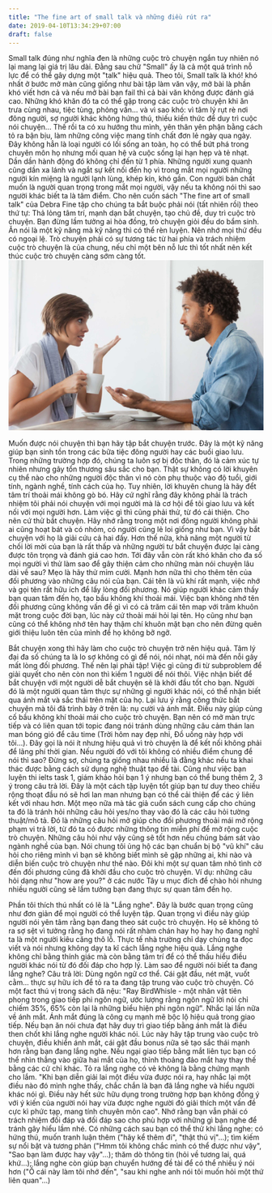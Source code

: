 ```yaml
---
title: "The fine art of small talk và những điều rút ra"
date: 2019-04-10T13:34:29+07:00
draft: false
---
```

  
Small talk đúng như nghĩa đen là những cuộc trò chuyện ngắn tuy nhiên nó lại mang lại giá trị lâu dài. Đằng sau chữ "Small" ấy là cả một quá trình nỗ lực để có thể gây dựng một "talk" hiệu quả. Theo tôi, Small talk là khó! khó nhất ở bước mở màn cũng giống như bài tập làm văn vậy, mở bài là phần khó viết hơn cả và nếu mở bài bạn fail thì cả bài văn không được đánh giá cao. Những khó khăn đó ta có thể gặp trong các cuộc trò chuyện khi ăn trưa cùng nhau, tiệc tùng, phỏng vấn... và vì sao khó: vì tâm lý rụt rè nơi đông người, sợ người khác không hứng thú, thiếu kiến thức để duy trì cuộc nói chuyện... Thế rồi ta có xu hướng thu mình, yên thân yên phận bằng cách tỏ ra bận bịu, làm những công việc mang tính chất đơn lẻ ngày qua ngày. Đây không hẳn là loại người có lối sống an toàn, họ có thể bứt phá trong chuyên môn họ nhưng mối quan hệ và cuộc sống lại hạn hẹp và tẻ nhạt. Dần dần hành động đó không chỉ đến từ 1 phía. Những người xung quanh cũng dần xa lánh và ngắt sự kết nối đến họ vì trong mắt mọi người những người kín miệng là người lạnh lùng, khép kín, khó gần. Con người bản chất muốn là người quan trọng trong mắt mọi người, vậy nếu ta không nói thì sao người khác biết ta là tâm điểm. Cho nên cuốn sách "The fine art of small talk" của Debra Fine tập cho chúng ta bắt buộc phải nói (tất nhiên rồi) theo thứ tự: Thả lỏng tâm trí, mạnh dạn bắt chuyện, tạo chủ đề, duy trì cuộc trò chuyện. Bạn đừng lầm tưởng ai hòa đồng, trò chuyện giỏi đều do bẩm sinh. Ăn nói là một kỹ năng mà kỹ năng thì có thể rèn luyện. Nên nhớ mọi thứ đều có ngoại lệ. Trò chuyện phải có sự tương tác từ hai phía và trách nhiệm cuộc trò chuyện là của chung, nếu chỉ một bên nỗ lưc thì tốt nhất nên kết thúc cuộc trò chuyện càng sớm càng tốt.  
!['sadsadas'](conversation.jpg)

Muốn được nói chuyện thì bạn hãy tập bắt chuyện trước. Đây là một kỹ năng giúp bạn sinh tồn trong các bữa tiệc đông người hay các buổi giao lưu. Trong những trường hợp đó, chúng ta luôn sợ bị độc thân, đó là cảm xúc tự nhiên nhưng gây tổn thương sâu sắc cho bạn. Thật sự không có lời khuyên cụ thể nào cho những người độc thân vì nó còn phụ thuộc vào độ tuổi, giới tính, ngành nghề, tính cách của họ. Tuy nhiên, lời khuyên chung là hãy đểt tâm trí thoải mái không gò bó. Hãy cứ nghĩ rằng đây không phải là trách nhiệm tôi phải nói chuyện với mọi người mà là cơ hội để tôi giao lưu và kết nối với mọi người hơn. Làm việc gì thì cũng phải thử, từ đó cải thiện. Cho nên cứ thử bắt chuyện. Hãy nhớ rằng trong một nơi đông người không phải ai cũng hoạt bát và có nhóm, có người cũng lẻ loi giống như bạn. Vì vậy bắt chuyện với họ là giải  cứu cả hai đấy. Hơn thế nữa, khả năng một người từ chối lời mời của bạn là rất thấp và những người tư bắt chuyện được lại càng được tôn trọng và đánh giá cao hơn. Tới đây vẫn còn rất khó khăn cho đa số mọi người vì thử làm sao để gây thiện cảm cho những màn nói chuyện lâu dài về sau? Mẹo là hãy thử mỉm cười. Mạnh hơn nữa thì cho thêm tên của đối phương vào những câu nói của bạn. Cái tên là vũ khí rất mạnh, việc nhớ và gọi tên rất hữu ích để lấy lòng đối phương. Nó giúp người khác cảm thấy bạn quan tâm đến họ, tạo bầu không khí thoải mái. Việc bạn không nhớ tên đối phương cũng không vấn đề gì vì có cả trăm cái tên map với trăm khuôn mặt trong cuộc đời bạn, lúc này cứ thoải mái hỏi lại tên. Họ cũng như bạn cũng có thể không nhớ tên hay thậm chí khuôn mặt bạn cho nên đừng quên giới thiệu luôn tên của mình để họ không bỡ ngỡ.  

Bắt chuyện xong thì hãy làm cho cuộc trò chuyện trở nên hiệu quả. Tâm lý đại đa số  chúng ta là lo sợ không có gì để nói, nói nhạt, nói mà đến nỗi gây mất lòng đối phương. Thế nên lại phải tập! Việc gì cũng đi từ subproblem để giải quyết cho nên còn non thì kiếm 1 người để nói thôi. Việc nhận biết để bắt chuyện với một người dễ bắt chuyện sẽ là khởi đầu tốt cho bạn. Người đó là một người quan tâm thực sự những gì người khác nói, có thể nhận biết qua ánh mắt và sắc thái trên mặt của họ. Lại lưu ý rằng công thức bắt chuyện mà tôi đã trình bày ở trên là: nụ cười và ánh mắt. Điều này giúp củng cố bầu không khí thoải mái cho cuộc trò chuyện. Bạn nên có mở màn trực tiếp và có liên quan tới topic đang nói tránh dùng những câu cảm thán lan man bóng gió để câu time (Trời hôm nay đẹp nhỉ, Đồ uống này hợp với tôi...). Đây gọi là nói ít nhưng hiệu quả vì trò chuyện là để kết nối không phải để lãng phí thời gian. Nếu người đó với tôi không có nhiều điểm chung để nói thì sao? Đừng sợ, chúng ta giống nhau nhiều là đằng khác nếu ta khai thác được bằng cách sử dụng nghệ thuật tạo đề tài.  Cũng như việc bạn luyện thi ielts task 1, giám khảo hỏi bạn 1 ý nhưng bạn có thể bung thêm 2, 3 ý trong câu trả lời. Đây là một cách tập luyện tốt giúp bạn tư duy theo chiều rộng thoạt đầu nó sẽ hơi lan man nhưng bạn có thể cải thiện để các ý liên kết với nhau hơn. Một mẹo nữa mà tác giả cuốn sách cung cấp cho chúng ta đó là tránh hỏi những câu hỏi yes/no thay vào đó là các câu hỏi tường thuật/mô tả. Đó là những câu hỏi mở giúp cho đối phương thoải mái mở rộng phạm vi trả lời, từ đó ta có được những thông tin miễn phí để mở rộng cuộc trò chuyện. Những câu hỏi như vậy cũng sẽ tốt hơn nếu chúng bám sát vào ngành nghề của bạn. Nói chung tôi ủng hộ các bạn chuẩn bị bộ "vũ khí" câu hỏi cho riêng mình vì bạn sẽ không biết mình sẽ gặp những ai, khi nào và diễn biến cuộc trò chuyện như thế nào. Đôi khi một sự quan tâm nhỏ tình cờ đến đối phương cũng đã khởi đầu cho cuộc trò chuyện. Ví dụ: những câu hỏi dạng như "how are you?" ở các nước Tây  u mục đích để chào hỏi nhưng nhiều người cũng sẽ lầm tưởng bạn đang thực sự quan tâm đến họ.  

Phần tôi thích thú nhất có lẽ là "Lắng nghe". Đây là bước quan trọng cũng như đơn giản để mọi người có thể luyện tập. Quan trọng vì điều này giúp người nói yên tâm rằng bạn đang theo sát cuộc trò chuyện. Họ sẽ không tỏ ra sợ sệt vì tưởng rằng họ đang nói rất nhàm chán hay họ hay họ đang nghĩ ta là một người kiêu căng thô lỗ. Thực tế nhà trường chỉ dạy chúng ta đọc viết và nói nhưng không dạy ta kĩ cách lắng nghe hiệu quả. Lắng nghe không chỉ bằng thính giác mà còn bằng tâm trí để có thể thấu hiểu điều người khác nói từ đó đối đáp cho hợp lý. Làm sao để người nói biết ta đang lắng nghe? Câu trả lời: Dùng ngôn ngữ cơ thể. Cái gật đầu, nét mặt, vuốt cằm... thực sự hữu ích để tỏ ra ta đang tập trung vào cuộc trò chuyện. Có một fact thú vị trong sách đã nệu: "Ray BirdWhisle - một nhân vật tiên phong trong giao tiếp phi ngôn ngữ, ước lượng rằng ngôn ngữ lời nói chỉ chiếm 35%, 65% còn lại là những biểu hiện phi ngôn ngữ". Nhắc lại lần nữa về ánh mắt. Ánh mắt đúng là công cụ mạnh mẽ bộc lộ hiệu quả trong giao tiếp. Nếu bạn ăn nói chưa đạt hãy duy trì giao tiếp bằng ánh mắt là điều then chốt khi lắng nghe người khác nói. Lúc này hãy tập trung vào cuộc trò chuyện, điều khiển ánh mắt, cái gật đầu bonus nữa sẽ tạo sắc thái mạnh hơn rằng bạn đang lắng nghe. Nếu ngại giao tiếp bằng mắt liên tục bạn có thể nhìn thẳng vào giữa hai mắt của họ, thỉnh thoảng đảo mắt hay thay thế bằng các cử chỉ khác. Tỏ ra lắng nghe có vẻ không là bằng chứng mạnh cho lắm. "Khi bạn diễn giải lai một điều vừa được nói ra, hay nhắc lại một điều nào đó mình nghe thấy, chắc chắn là bạn đã lắng nghe và hiểu người khác nói gì. Điều này hết sức hữu dụng trong trường hợp bạn không đồng ý với ý kiến của người nói hay vừa được nghe người đó giải thích một vấn đề cực kì phức tạp, mang tính chuyên môn cao". Nhớ rằng bạn vẫn phải có trách nhiệm đối đáp và đối đáp sao cho phù hợp với những gì bạn nghe để tránh gây hiểu lầm nhé. Có những cách sau bạn có thể thử khi lắng nghe: có hứng thú, muốn tranh luận thêm ("hãy kể thêm đi", "thật thú vị"...); tìm kiếm sự nổi bật và tương phản ("Hmm tôi không chắc mình có thể được như vậy", "Sao bạn làm được hay vậy"...); thăm dò thông tin (hỏi về tương lai, quá khứ...); lắng nghe còn giúp bạn chuyển hướng đề tài để có thể nhiều ý nói hơn ("Ồ cái này làm tôi nhớ đến", "sau khi nghe anh nói tôi muốn hỏi một thứ liên quan"...)  
